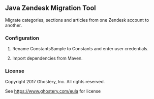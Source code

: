 ## Java Zendesk Migration Tool

Migrate categories, sections and articles from one Zendesk account to another.

### Configuration

1. Rename ConstantsSample to Constants and enter user credentials.

2. Import dependencies from Maven.

### License

Copyright 2017 Ghostery, Inc. All rights reserved.

See https://www.ghostery.com/eula for license